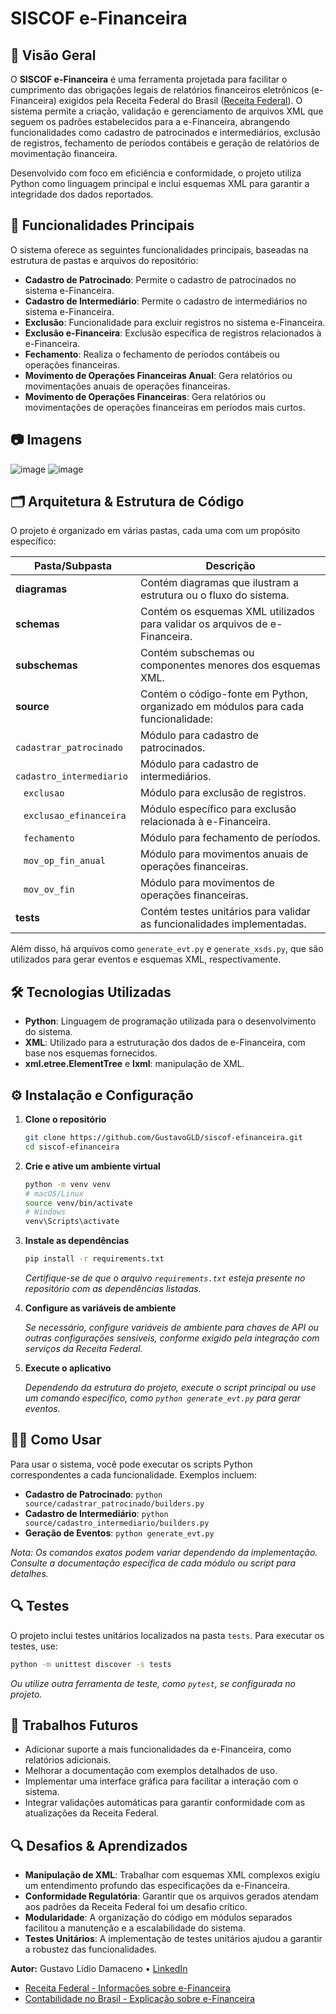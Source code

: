 # SISCOF e-Financeira

## 🏦 Visão Geral

O **SISCOF e-Financeira** é uma ferramenta projetada para facilitar o cumprimento das obrigações legais de relatórios financeiros eletrônicos (e-Financeira) exigidos pela Receita Federal do Brasil ([Receita Federal](http://sped.rfb.gov.br/projeto/show/1179)). O sistema permite a criação, validação e gerenciamento de arquivos XML que seguem os padrões estabelecidos para a e-Financeira, abrangendo funcionalidades como cadastro de patrocinados e intermediários, exclusão de registros, fechamento de períodos contábeis e geração de relatórios de movimentação financeira.

Desenvolvido com foco em eficiência e conformidade, o projeto utiliza Python como linguagem principal e inclui esquemas XML para garantir a integridade dos dados reportados.

## 🚀 Funcionalidades Principais

O sistema oferece as seguintes funcionalidades principais, baseadas na estrutura de pastas e arquivos do repositório:

- **Cadastro de Patrocinado**: Permite o cadastro de patrocinados no sistema e-Financeira.
- **Cadastro de Intermediário**: Permite o cadastro de intermediários no sistema e-Financeira.
- **Exclusão**: Funcionalidade para excluir registros no sistema e-Financeira.
- **Exclusão e-Financeira**: Exclusão específica de registros relacionados à e-Financeira.
- **Fechamento**: Realiza o fechamento de períodos contábeis ou operações financeiras.
- **Movimento de Operações Financeiras Anual**: Gera relatórios ou movimentações anuais de operações financeiras.
- **Movimento de Operações Financeiras**: Gera relatórios ou movimentações de operações financeiras em períodos mais curtos.

## 📷 Imagens

![image](https://github.com/user-attachments/assets/29e4fd05-85c4-4091-9a62-ebd2d54744b5)
![image](https://github.com/user-attachments/assets/758a16f6-95c1-4a6b-87e6-df6f388dffee)


## 🗂 Arquitetura & Estrutura de Código

O projeto é organizado em várias pastas, cada uma com um propósito específico:

| Pasta/Subpasta | Descrição |
|----------------|-----------|
| **diagramas** | Contém diagramas que ilustram a estrutura ou o fluxo do sistema. |
| **schemas** | Contém os esquemas XML utilizados para validar os arquivos de e-Financeira. |
| **subschemas** | Contém subschemas ou componentes menores dos esquemas XML. |
| **source** | Contém o código-fonte em Python, organizado em módulos para cada funcionalidade: |
| &nbsp;&nbsp; `cadastrar_patrocinado` | Módulo para cadastro de patrocinados. |
| &nbsp;&nbsp; `cadastro_intermediario` | Módulo para cadastro de intermediários. |
| &nbsp;&nbsp; `exclusao` | Módulo para exclusão de registros. |
| &nbsp;&nbsp; `exclusao_efinanceira` | Módulo específico para exclusão relacionada à e-Financeira. |
| &nbsp;&nbsp; `fechamento` | Módulo para fechamento de períodos. |
| &nbsp;&nbsp; `mov_op_fin_anual` | Módulo para movimentos anuais de operações financeiras. |
| &nbsp;&nbsp; `mov_ov_fin` | Módulo para movimentos de operações financeiras. |
| **tests** | Contém testes unitários para validar as funcionalidades implementadas. |

Além disso, há arquivos como `generate_evt.py` e `generate_xsds.py`, que são utilizados para gerar eventos e esquemas XML, respectivamente.

## 🛠️ Tecnologias Utilizadas

- **Python**: Linguagem de programação utilizada para o desenvolvimento do sistema.
- **XML**: Utilizado para a estruturação dos dados de e-Financeira, com base nos esquemas fornecidos.
- **xml.etree.ElementTree** e **lxml**: manipulação de XML.

## ⚙️ Instalação e Configuração

1. **Clone o repositório**

   ```bash
   git clone https://github.com/GustavoGLD/siscof-efinanceira.git
   cd siscof-efinanceira
   ```

2. **Crie e ative um ambiente virtual**

   ```bash
   python -m venv venv
   # macOS/Linux
   source venv/bin/activate
   # Windows
   venv\Scripts\activate
   ```

3. **Instale as dependências**

   ```bash
   pip install -r requirements.txt
   ```

   *Certifique-se de que o arquivo `requirements.txt` esteja presente no repositório com as dependências listadas.*

4. **Configure as variáveis de ambiente**

   *Se necessário, configure variáveis de ambiente para chaves de API ou outras configurações sensíveis, conforme exigido pela integração com serviços da Receita Federal.*

5. **Execute o aplicativo**

   *Dependendo da estrutura do projeto, execute o script principal ou use um comando específico, como `python generate_evt.py` para gerar eventos.*

## 👩‍💻 Como Usar

Para usar o sistema, você pode executar os scripts Python correspondentes a cada funcionalidade. Exemplos incluem:

- **Cadastro de Patrocinado**: `python source/cadastrar_patrocinado/builders.py`
- **Cadastro de Intermediário**: `python source/cadastro_intermediario/builders.py`
- **Geração de Eventos**: `python generate_evt.py`

*Nota: Os comandos exatos podem variar dependendo da implementação. Consulte a documentação específica de cada módulo ou script para detalhes.*

## 🔍 Testes

O projeto inclui testes unitários localizados na pasta `tests`. Para executar os testes, use:

```bash
python -m unittest discover -s tests
```

*Ou utilize outra ferramenta de teste, como `pytest`, se configurada no projeto.*

## 🚧 Trabalhos Futuros

- Adicionar suporte a mais funcionalidades da e-Financeira, como relatórios adicionais.
- Melhorar a documentação com exemplos detalhados de uso.
- Implementar uma interface gráfica para facilitar a interação com o sistema.
- Integrar validações automáticas para garantir conformidade com as atualizações da Receita Federal.

## 🔍 Desafios & Aprendizados

- **Manipulação de XML**: Trabalhar com esquemas XML complexos exigiu um entendimento profundo das especificações da e-Financeira.
- **Conformidade Regulatória**: Garantir que os arquivos gerados atendam aos padrões da Receita Federal foi um desafio crítico.
- **Modularidade**: A organização do código em módulos separados facilitou a manutenção e a escalabilidade do sistema.
- **Testes Unitários**: A implementação de testes unitários ajudou a garantir a robustez das funcionalidades.

**Autor:** Gustavo Lídio Damaceno • [LinkedIn](https://www.linkedin.com/in/gustavo-lidio-damaceno/)

- [Receita Federal - Informações sobre e-Financeira](http://sped.rfb.gov.br/projeto/show/1179)
- [Contabilidade no Brasil - Explicação sobre e-Financeira](https://www.contabilidadenobrasil.com.br/e-financeira/)
